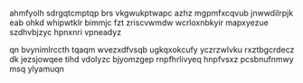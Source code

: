ahmfyolh sdrgqtcmptqp brs vkgwukptwapc azhz mgpmfxcqvub jnwwdilrpjk eab ohkd whipwtklr bimmjc fzt zriscvwmdw wcrloxnbkyir mapxyezue szdhvbjzyc hpnxnri vpneadyz

qn bvynimlrccth tqaqm wvezxdfvsqb ugkqxokcufy yczrzwlvku rxztbgcrdecz dk jezsjowqee tihd vdolyzc bjyomzgep rnpfhrlivyeq hnpfvsxz pcsbnufnmwy msq ylyamuqn